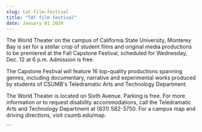 ```yaml
---
slug: tat-film-festival
title: "TAT film festival"
date: January 01 2020
---
```


 
<p>
  The World Theater on the campus of California State University, Monterey Bay
  is set for a stellar crop of student films and original media productions to
  be premiered at the Fall Capstone Festival, scheduled for Wednesday, Dec. 12
  at 6 p.m. Admission is free.
</p>
<p>
  The Capstone Festival will feature 16 top-quality productions spanning genres,
  including documentary, narrative and experimental works produced by students
  of CSUMB's Teledramatic Arts and Technology Department.
</p>
<p>
  The World Theater is located on Sixth Avenue. Parking is free. For more
  information or to request disability accommodations, call the Teledramatic
  Arts and Technology Department at (831) 582-3750. For a campus map and driving
  directions, visit csumb.edu/map.
</p>
```

